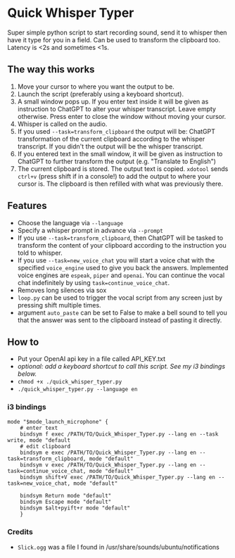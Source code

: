 # Quick Whisper Typer
Super simple python script to start recording sound, send it to whisper then have it type for you in a field. Can be used to transform the clipboard too. Latency is <2s and sometimes <1s.

## The way this works
1. Move your cursor to where you want the output to be.
2. Launch the script (preferably using a keyboard shortcut).
3. A small window pops up. If you enter text inside it will be given as instruction to ChatGPT to alter your whisper transcript. Leave empty otherwise. Press enter to close the window without moving your cursor.
4. Whisper is called on the audio.
5. If you used `--task=transform_clipboard` the output will be: ChatGPT transformation of the current clipboard according to the whisper transcript. If you didn't the output will be the whisper transcript.
6. If you entered text in the small window, it will be given as instruction to ChatGPT to further transform the output (e.g. "Translate to English")
7. The current clipboard is stored. The output text is copied. `xdotool` sends `ctrl+v` (press shift if in a console!) to add the output to where your cursor is. The clipboard is then refilled with what was previously there.

## Features
* Choose the language via `--language`
* Specify a whisper prompt in advance via `--prompt`
* If you use `--task=transform_clipboard`, then ChatGPT will be tasked to transform the content of your clipboard according to the instruction you told to whisper.
* If you use `--task=new_voice_chat` you will start a voice chat with the specified `voice_engine` used to give you back the answers. Implemented voice engines are `espeak`, `piper` and `openai`. You can continue the vocal chat indefinitely by using `task=continue_voice_chat`.
* Removes long silences via sox
* `loop.py` can be used to trigger the vocal script from any screen just by pressing shift multiple times.
* argument `auto_paste` can be set to False to make a bell sound to tell you that the answer was sent to the clipboard instead of pasting it directly.

## How to
* Put your OpenAI api key in a file called API_KEY.txt
* *optional: add a keyboard shortcut to call this script. See my i3 bindings below.*
* `chmod +x ./quick_whisper_typer.py`
* `./quick_whisper_typer.py --language en`

### i3 bindings
```
mode "$mode_launch_microphone" {
    # enter text
    bindsym f exec /PATH/TO/Quick_Whisper_Typer.py --lang en --task write, mode "default
    # edit clipboard
    bindsym e exec /PATH/TO/Quick_Whisper_Typer.py --lang en --task=transform_clipboard, mode "default"
    bindsym v exec /PATH/TO/Quick_Whisper_Typer.py --lang en --task=continue_voice_chat, mode "default"
    bindsym shift+V exec /PATH/TO/Quick_Whisper_Typer.py --lang en --task=new_voice_chat, mode "default"

    bindsym Return mode "default"
    bindsym Escape mode "default"
    bindsym $alt+pyift+r mode "default"
    }
```

### Credits
* `Slick.ogg` was a file I found in /usr/share/sounds/ubuntu/notifications
